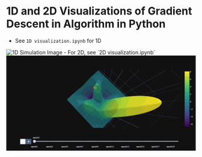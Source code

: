 # 1D and 2D Visualizations of Gradient Descent in Algorithm in Python
- See `1D visualization.ipynb` for 1D
<!DOCTYPE html>
<html>
<body>
    <img src="gradient1D.gif" alt="1D Simulation Image">
</body>
</html>
- For 2D, see `2D visualization.ipynb`
<body>
    <img src="gradient2D-viz.gif" alt="1D Simulation Image">
</body>

